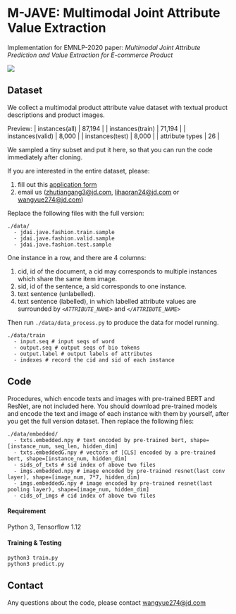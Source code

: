 # M-JAVE: Multimodal Joint Attribute Value Extraction

Implementation for EMNLP-2020 paper: *Multimodal Joint Attribute Prediction and Value Extraction for E-commerce Product*

![](https://i.loli.net/2020/09/15/V5oMdqxBcwSiDer.png)

## Dataset

We collect a multimodal product attribute value dataset with textual product descriptions and product images.

Preview:
| instances(all) | 87,194 |
| instances(train) | 71,194 |
| instances(valid) | 8,000 |
| instances(test) | 8,000 |
| attribute types | 26 |

We sampled a tiny subset and put it here, so that you can run the code immediately after cloning.

If you are interested in the entire dataset, please:
1. fill out this <u>[application form](https://drive.google.com/file/d/1n2fpl0UuUtc2gDK-XOs0h3u0Mz9zpYBY/view?usp=sharing)</u>
2. email us (<u>[zhutiangang3@jd.com](mailto:zhutiangang3@jd.com)</u>, <u>[lihaoran24@jd.com](mailto:lihaoran24@jd.com)</u> or <u>[wangyue274@jd.com](mailto:wangyue274@jd.com)</u>)

Replace the following files with the full version:
```
./data/
  - jdai.jave.fashion.train.sample
  - jdai.jave.fashion.valid.sample
  - jdai.jave.fashion.test.sample
```

One instance in a row, and there are 4 columns:
1. cid, id of the document, a cid may corresponds to multiple instances which share the same item image.
2. sid, id of the sentence, a sid corresponds to one instance. 
3. text sentence (unlabelled).
4. text sentence (labelled), in which labelled attribute values are surrounded by *`<ATTRIBUTE_NAME>`* and *`</ATTRIBUTE_NAME>`*

Then run `./data/data_process.py` to produce the data for model running.

```
./data/train
  - input.seq # input seqs of word
  - output.seq # output seqs of bio tokens
  - output.label # output labels of attributes 
  - indexes # record the cid and sid of each instance
```

## Code

Procedures, which encode texts and images with pre-trained BERT and ResNet, are not included here. You should download pre-trained models and encode the text and image of each instance with them by yourself, after you get the full version dataset. Then replace the following files:

```
./data/embedded/
  - txts.embedded.npy # text encoded by pre-trained bert, shape=[instance_num, seq_len, hidden_dim]
  - txts.embeddedG.npy # vectors of [CLS] encoded by a pre-trained bert, shape=[instance_num, hidden_dim]
  - sids_of_txts # sid index of above two files
  - imgs.embedded.npy # image encoded by pre-trained resnet(last conv layer), shape=[image_num, 7*7, hidden_dim]
  - imgs.embeddedG.npy # image encoded by pre-trained resnet(last pooling layer), shape=[image_num, hidden_dim]
  - cids_of_imgs # cid index of above two files
```

#### Requirement

Python 3, Tensorflow 1.12

#### Training & Testing

```
python3 train.py
python3 predict.py
```

## Contact 
Any questions about the code, please contact <u>[wangyue274@jd.com](mailto:wangyue274@jd.com)</u>
